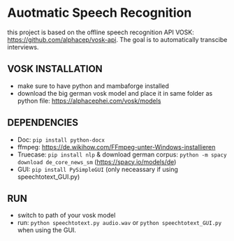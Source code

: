 # Auotmatic Speech Recognition 
this project is based on the offline speech recognition API VOSK: https://github.com/alphacep/vosk-api. The goal is to automatically transcibe interviews. 

## VOSK INSTALLATION

* make sure to have python and mambaforge installed
* download the big german vosk model and place it in same folder as python file: https://alphacephei.com/vosk/models

## DEPENDENCIES
* Doc: `pip install python-docx`
* ffmpeg: https://de.wikihow.com/FFmpeg-unter-Windows-installieren 
* Truecase: `pip install nlp` & download german corpus: `python -m spacy download de_core_news_sm` (https://spacy.io/models/de)
* GUI: `pip install PySimpleGUI` (only neceassary if using speechtotext_GUI.py)

## RUN 
* switch to path of your vosk model
* run: `python speechtotext.py audio.wav` or `python speechtotext_GUI.py` when using the GUI. 

